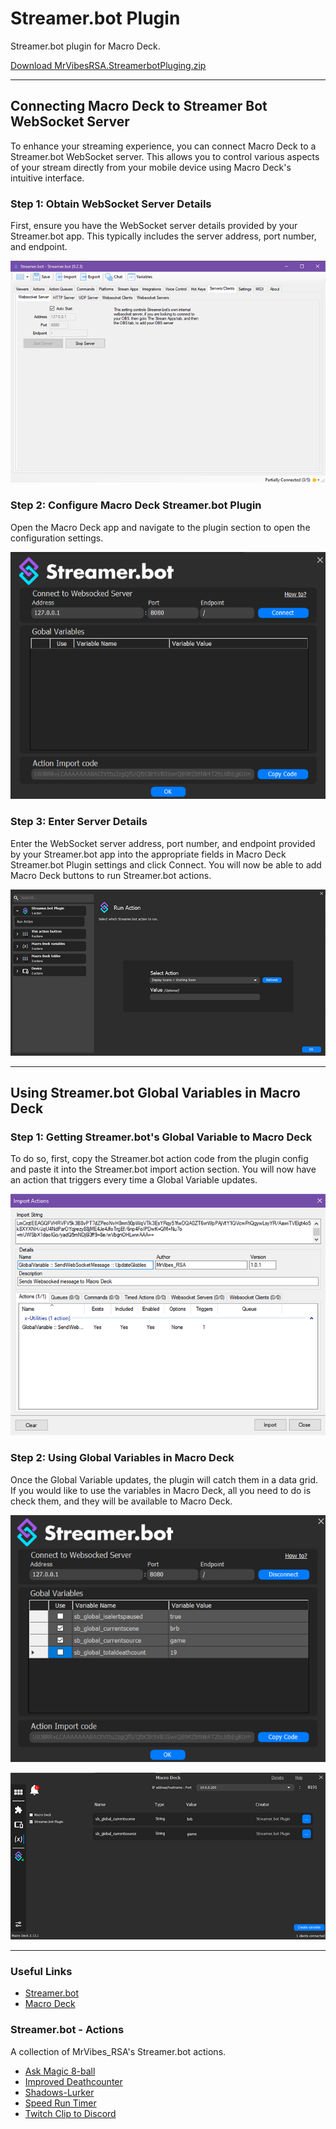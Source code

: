 # Streamer.bot Plugin
Streamer.bot plugin for Macro Deck.

[Download MrVibesRSA.StreamerbotPluging.zip](Download/MrVibesRSA.StreamerbotPluging.zip)


---

## Connecting Macro Deck to Streamer Bot WebSocket Server

To enhance your streaming experience, you can connect Macro Deck to a Streamer.bot WebSocket server. This allows you to control various aspects of your stream directly from your mobile device using Macro Deck's intuitive interface.

### Step 1: Obtain WebSocket Server Details

First, ensure you have the WebSocket server details provided by your Streamer.bot app. This typically includes the server address, port number, and endpoint.

![Example: Connection to Streamer.bot B](Images/Connection_to_Streamer.botB.png)

### Step 2: Configure Macro Deck Streamer.bot Plugin

Open the Macro Deck app and navigate to the plugin section to open the configuration settings.

![Example: Connection to Streamer.bot A](Images/Connection_to_Streamer.botA.png)

### Step 3: Enter Server Details

Enter the WebSocket server address, port number, and endpoint provided by your Streamer.bot app into the appropriate fields in Macro Deck Streamer.bot Plugin settings and click Connect. You will now be able to add Macro Deck buttons to run Streamer.bot actions.

![Example: Streamer.bot Actions](Images/Streamer.bot_Actions.png)

---

## Using Streamer.bot Global Variables in Macro Deck

### Step 1: Getting Streamer.bot's Global Variable to Macro Deck

To do so, first, copy the Streamer.bot action code from the plugin config and paste it into the Streamer.bot import action section. You will now have an action that triggers every time a Global Variable updates.

![Example: Import Code](Images/Import_Code.png)

### Step 2: Using Global Variables in Macro Deck

Once the Global Variable updates, the plugin will catch them in a data grid. If you would like to use the variables in Macro Deck, all you need to do is check them, and they will be available to Macro Deck.

![Example: Globals Data Grid](Images/Globals_Data_Grid.png)

![Example: Macro Deck Variables](Images/Macro_Deck_Variables.png)

---


### Useful Links
- [Streamer.bot](https://streamer.bot/)
- [Macro Deck](https://macrodeck.org/)

### Streamer.bot - Actions
A collection of MrVibes_RSA's Streamer.bot actions.

- [Ask Magic 8-ball](Magic-8-ball/README.md)
- [Improved Deathcounter](Improved-Deathcounter/README.md)
- [Shadows-Lurker](Shadows-Lurker/README.md)
- [Speed Run Timer](Speed-Run-Timer/README.md)
- [Twitch Clip to Discord](Clip-To-Discord/README.md)
